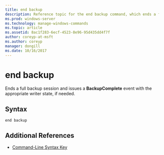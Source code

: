 ```yaml
---
title: end backup
description: Reference topic for the end backup command, which ends a full backup session and issues a **BackupComplete** event with the appropriate writer state, if needed.
ms.prod: windows-server
ms.technology: manage-windows-commands
ms.topic: article
ms.assetid: 8ac1f283-6ecf-4523-8e96-95d435dd4f7f
author: coreyp-at-msft
ms.author: coreyp
manager: dongill
ms.date: 10/16/2017
---
```


# end backup

Ends a full backup session and issues a **BackupComplete** event with the appropriate writer state, if needed.

## Syntax

```
end backup
```

## Additional References

- [Command-Line Syntax Key](command-line-syntax-key.md)
